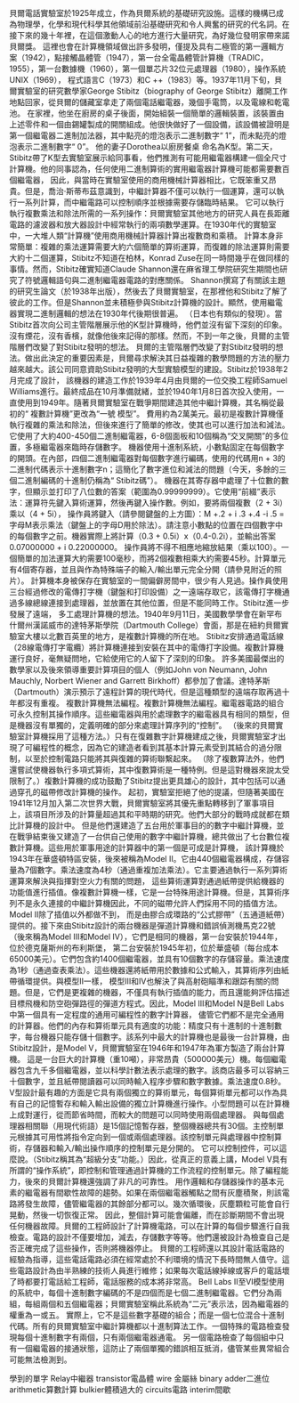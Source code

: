 貝爾電話實驗室於1925年成立，作為貝爾系統的基礎研究設施。這樣的機構已成為物理學，化學和現代科學其他領域前沿基礎研究和令人興奮的研究的代名詞。在接下來的幾十年裡，在這個激動人心的地方進行大量研究，為好幾位發明家帶來諾貝爾獎。
這裡也會在計算機領域做出許多發明，僅提及具有二極管的第一邏輯方案（1942），點接觸晶體管（1947），第一台全電晶體管計算機（TRADIC，1955），第一台數據機（1960），第一個單芯片32位元處理器（1980），操作系統UNIX（1969），
程式語言C（1973）和C ++（1983）等。1937年11月下旬，貝爾實驗室的研究數學家George Stibitz（biography of George Stibitz）離開工作地點回家，從貝爾的儲藏室拿走了兩個電話繼電器，幾個手電筒，以及電線和乾電池。
在家裡，他坐在廚房的桌子後面，開始組裝一個簡單的邏輯裝置，該裝置由上述零件和一個由錫罐製成的開關組成。他很快做好了一個設備，該設備被證明是第一個繼電器二進制加法器，其中點亮的燈泡表示二進制數字“ 1”，而未點亮的燈泡表示二進制數字“ 0”。
 他的妻子Dorothea以廚房餐桌 命名為K型。第二天，Stibitz帶了K型去實驗室展示給同事看，他們推測有可能用繼電器構建一個全尺寸計算機。他的同事認為，任何使用二進制算術的實用繼電器計算機可能都需要數百個繼電器，
因此，與當時在實驗室使用的商用機械計算器相比，它既笨重又昂貴。但是，喬治·斯蒂布茲意識到，中繼計算器不僅可以執行一個運算，還可以執行一系列計算，而中繼電路可以控制順序並根據需要存儲臨時結果。
它可以執行執行複數乘法和除法所需的一系列操作：貝爾實驗室其他地方的研究人員在長距離電路的濾波器和放大器設計中經常執行的兩項數學運算。在1930年代的實驗室中，一大堆人類“計算機”使用商用機械計算器計算出複數商和乘積。
計算本身非常簡單：複雜的乘法運算需要大約六個簡單的算術運算，而復雜的除法運算則需要大約十二個運算，Stibitz不知道在柏林，Konrad Zuse在同一時間幾乎在做同樣的事情。然而，Stibitz確實知道Claude Shannon還在麻省理工學院研究生期間也研究了符號邏輯語句與二進制繼電器電路的對應關係。
Shannon撰寫了有關該主題的研究生論文（於1938年出版），然後去了貝爾實驗室，在那裡他和Stibitz了解了彼此的工作。但是Shannon並未積極參與Stibitz計算機的設計。顯然，使用繼電器實現二進制邏輯的想法在1930年代後期很普遍。
（日本也有類似的發現）。當Stibitz首次向公司主管階層展示他的K型計算機時，他們並沒有留下深刻的印象。沒有煙花，沒有香檳，就像他後來記得的那樣。然而，不到一年之後，貝爾的主管階層們改變了對Stibitz發明的想法。
貝爾的主管階層們改變了對Stibitz發明的想法。做出此決定的重要因素是，貝爾尋求解決其日益複雜的數學問題的方法的壓力越來越大。該公司同意資助Stibitz發明的大型實驗模型的建設。Stibitz於1938年2月完成了設計，
該機器的建造工作於1939年4月由貝爾的一位交換工程師Samuel Williams進行。最終成品在10月準備就緒，並於1940年1月8日首次投入使用，一直使用到1949年。隨著貝爾實驗室在戰爭期間建造其他中繼計算機，其名稱從最初的“ 複數計算機”更改為“一號 模型”。
費用約為2萬美元。最初是複數計算機僅執行複雜的乘法和除法，但後來進行了簡單的修改，使其也可以進行加法和減法。它使用了大約400-450個二進制繼電器，6-8個面板和10個稱為“交叉開關”的多位置，多極繼電器來臨時存儲數字。
機器使用十進制系統，小數點固定在每個數字的開頭。在內部，四個二進制繼電器對每個數字進行編碼，使用的代碼用n + 3的二進制代碼表示十進制數字n；這簡化了數字進位和減法的問題（今天，多餘的三個二進制編碼的十進制仍稱為“ Stibitz碼”）。
機器在其寄存器中處理了十位數的數字，但顯示並打印了八位數的答案（範圍為0.99999999）。它使用“前綴”表示法：運算符先鍵入算術運算，然後再鍵入操作數。例如，要將兩個複數（2 + 3i）乘以（4 + 5i），
操作員將鍵入（請參閱鍵盤的上方圖）：M +.2 + i .3 +.4 -i .5 =字母M表示乘法（鍵盤上的字母D用於除法）。請注意小數點的位置在四個數字中的每個數字之前。機器實際上將計算（0.3 + 0.5i）x（0.4-0.2i），並輸出答案0.07000000 + i 0.22000000。
操作員將不得不相應地縮放結果（乘以100）。一個簡單的加法運算大約需要100毫秒，而將2個複數相乘大約需要45秒。計算單元有4個寄存器，並且與作為特殊端子的輸入/輸出單元完全分開（請參見附近的照片）。
計算機本身被保存在實驗室的一間偏僻房間中，很少有人見過。操作員使用三台經過修改的電傳打字機（鍵盤和打印設備）之一遠端存取它，該電傳打字機通過多線總線連接到處理器，並放置在其他位置，但是不能同時工作。Stibitz進一步發展了遠端，
多工處理計算機的想法。1940年9月11日，美國數學學會在新罕布什爾州漢諾威市的達特茅斯學院（Dartmouth College）會面，那是在紐約貝爾實驗室大樓以北數百英里的地方，是複數計算機的所在地。
Stibitz安排通過電話線（28線電傳打字電纜）將計算機連接到安裝在其中的電傳打字設備。複數計算機運行良好，毫無疑問地，它給使用它的人留下了深刻的印象。
許多美國最傑出的數學家以及後來領導重要計算項目的個人（例如John von Neumann, John Mauchly, Norbert Wiener and Garrett Birkhoff）都參加了會議。達特茅斯（Dartmouth）演示預示了遠程計算的現代時代，但是這種類型的遠端存取再過十年都沒有重複。
複數計算機無法編程。複數計算機無法編程。繼電器電路的組合可永久控制其操作順序。這些繼電器與用於處理數字的繼電器具有相同的類型，但是機器沒有單獨的，定義明確的部分來處理計算序列的“控制”。 
（後來的貝爾實驗室計算機採用了這種方法。）只有在復雜數字計算機建成之後，貝爾實驗室才出現了可編程性的概念，因為它的建造者看到其基本計算元素受到其結合的過分限制，以至於控制電路只能將其與復雜的算術聯繫起來。
（除了複數算法外，他們還嘗試使機器執行多項式算術，其中復數算術是一種特例。但是這對機器來說太受限制了。）複數計算機的成功鼓勵了Stibitz提出更具雄心的設計，其中包括可以通過穿孔的磁帶修改計算機的操作。
起初，實驗室拒絕了他的提議，但隨著美國在1941年12月加入第二次世界大戰，貝爾實驗室將其優先重點轉移到了軍事項目上，該項目所涉及的計算量超過其和平時期的研究。他們大部分的戰時成就都在類比計算機的設計中。
但是他們還建造了五台用於軍事目的的數字中繼計算機，並在戰爭結束後又建造了一台供自己使用的數字中繼計算機，總共做出了七台數位複數計算機。這些用於軍事用途的計算器中的第一個是可成是計算機，
該計算機於1943年在華盛頓特區安裝，後來被稱為Model II。它由440個繼電器構成，存儲容量為7個數字。乘法速度為4秒（通過重複加法乘法）。它主要通過執行一系列算術運算來解決與指揮對空火力有關的問題，
這些算術運算對通過紙帶提供給機器的功能值進行插值。像複數計算機一樣，它是一台特殊用途計算機。但是，其算術序列不是永久連接的中繼計算機因此，不同的磁帶允許人們採用不同的插值方法。Model II除了插值以外都做不到，
而是由膠合成環路的“公式膠帶”（五通道紙帶）提供的。接下來由Stibitz設計的兩台機器是彈道計算機和錯誤偵測機馬克22號（後來稱為Model III和Model IV），它們是相同的機器，第一台安裝於1944年，位於德克薩斯州的布利斯堡，
第二台安裝於1945年初，位於華盛頓（每台成本65000美元）。它們包含約1400個繼電器，並具有10個數字的存儲容量。乘法速度為1秒（通過查表乘法）。這些機器還將紙帶用於數據和公式輸入，其算術序列由紙帶循環提供。與模型II一樣，
模型III和IV也解決了與高射砲瞄準和跟踪有關的問題。但是，它們是更複雜的機器，不僅具有執行插值的能力，而且還能夠評估描述目標飛機和防空砲彈路徑的彈道方程式。因此，Model III和Model N是Bell Labs中第一個具有一定程度的通用可編程性的數字計算器，
儘管它們都不是完全通用的計算器。他們的內存和算術單元具有適度的功能：精度只有十進制的十進制數字，每台機器只能存儲十個數字。該系列中最大的計算機也是最後一台計算機，由Stibitz設計，是Model V，貝爾實驗室在1946年和1947年為軍方製造了兩台計算機。
這是一台巨大的計算機（重10噸），非常昂貴（500000美元）機。每個繼電器包含九千多個繼電器，並以科學計數法表示處理的數字。該商店最多可以容納三十個數字，並且紙帶閱讀器可以同時輸入程序步驟和數字數據。乘法速度0.8秒。
V型設計最有趣的方面是它具有兩個獨立的算術單元，每個算術單元都可以作為具有自己的記憶暫存和輸入輸出設備的獨立計算機進行操作。小型問題可以在計算機上成對運行，從而節省時間，而較大的問題可以同時使用兩個處理器。
與每個處理器相關聯（用現代術語）是15個記憶暫存器，整個機器總共有30個。主控制單元根據其可用性將指令定向到一個或兩個處理器。該控制單元與處理器中控制算術，存儲器和輸入/輸出操作順序的控制單元是分開的。
它可以控制控件，可以這麼說。（Stibitz稱其為“超級分支”功能。）因此，從真正的意義上講，Model V具有所謂的“操作系統”，即控制和管理通過計算機的工作流程的控制單元。除了編程能力，後來的貝爾計算機還強調了非凡的可靠性。
用作邏輯和存儲器操作的基本元素的繼電器有間歇性故障的趨勢。如果在兩個繼電器觸點之間有灰塵積聚，則該電路將發生故障，儘管繼電器的其餘部分都可以。幾次循環後，灰塵顆粒可能會自行晃動，然後一切恢復正常。
因此，整個計算可能會偏離，而在診斷期間不會出現任何機器故障。貝爾的工程師設計了計算機電路，可以在計算的每個步驟進行自我檢查。電路的設計不僅要增加，減去，存儲數字等等。他們還被設計為檢查自己是否正確完成了這些操作，否則將機器停止。
貝爾的工程師還以其設計電話電路的經驗為指導，這些電話電路必須在經常處於不利環境的情況下長時間無人值守。這些電路設計為由半熟練的技術人員進行維修；如果每次電話線掉線或客戶的電話壞了時都要打電話給工程師，電話服務的成本將非常高。
Bell Labs II至VI模型使用的系統中，每個十進制數字編碼的不是四個而是七個二進制繼電器。它們分為兩組，每組兩個和五個繼電器；貝爾實驗室稱此系統為“二元”表示法，因為繼電器的權重為一或五。
實際上，它不是這些數字基礎的組合；而是一個七位混合十進制代碼。所有的貝爾實驗室中繼計算機都以十進制算法工作。一個特殊的電路檢查發現每個十進制數字有兩個，只有兩個繼電器通電。
另一個電路檢查了每個組中只有一個繼電器的接通狀態，這防止了兩個單獨的錯誤相互抵消，儘管某些異常組合可能無法檢測到。



學到的單字
Relay中繼器 transistor電晶體  wire 金屬絲 binary adder二進位 arithmetic算數計算 bulkier體積過大的  circuits電路  interim間歇
